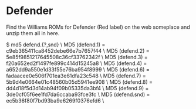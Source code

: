 Defender
======

Find the Williams ROMs for Defender (Red label) on the web someplace and unzip them all in here.

$ md5 defend.{?,snd} \\
MD5 (defend.1) = c9eb365411ca8452debe66e7b7657f44 \\
MD5 (defend.2) = 5e85f9851217645508c36cf33762342f \\
MD5 (defend.3) = f20a652ed2f1497fe899c414d15245a8 \\
MD5 (defend.4) = a652dd9a550e1d33f55e76ba954f8999 \\
MD5 (defend.6) = fadaacee0e506f701ea3e61dfa23c548 \\
MD5 (defend.7) = 5b9d4e0664e01c48560b05d5941ee908 \\
MD5 (defend.8) = dd4d18f5d3d14ab94f09b05335da3bf4 \\
MD5 (defend.9) = 3de0cf05f6ee1fd7da6ccaba93fce3fc \\
MD5 (defend.snd) = ec5b36f80f7bd93ba9e6269f0376efd6 \\
